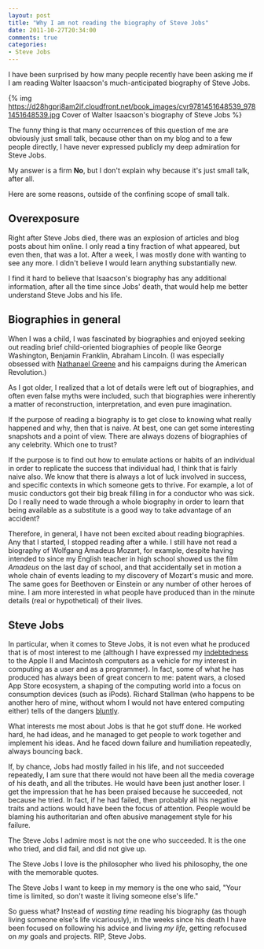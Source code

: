 ```yaml
---
layout: post
title: "Why I am not reading the biography of Steve Jobs"
date: 2011-10-27T20:34:00
comments: true
categories:
- Steve Jobs
---
```

I have been surprised by how many people recently have been asking me if I am reading Walter Isaacson's much-anticipated biography of Steve Jobs.

{% img https://d28hgpri8am2if.cloudfront.net/book_images/cvr9781451648539_9781451648539.jpg Cover of Walter Isaacson's biography of Steve Jobs %}

The funny thing is that many occurrences of this question of me are obviously just small talk, because other than on my blog and to a few people directly, I have never expressed publicly my deep admiration for Steve Jobs.

My answer is a firm **No**, but I don't explain why because it's just small talk, after all.

Here are some reasons, outside of the confining scope of small talk.

<!--more-->

## Overexposure

Right after Steve Jobs died, there was an explosion of articles and blog posts about him online. I only read a tiny fraction of what appeared, but even then, that was a lot. After a week, I was mostly done with wanting to see any more. I didn't believe I would learn anything substantially new.

I find it hard to believe that Isaacson's biography has any additional information, after all the time since Jobs' death, that would help me better understand Steve Jobs and his life.

## Biographies in general

When I was a child, I was fascinated by biographies and enjoyed seeking out reading brief child-oriented biographies of people like George Washington, Benjamin Franklin, Abraham Lincoln. (I was especially obsessed with [Nathanael Greene](http://en.wikipedia.org/wiki/Nathanael_Greene) and his campaigns during the American Revolution.)

As I got older, I realized that a lot of details were left out of biographies, and often even false myths were included, such that biographies were inherently a matter of reconstruction, interpretation, and even pure imagination.

If the purpose of reading a biography is to get close to knowing what really happened and why, then that is naive. At best, one can get some interesting snapshots and a point of view. There are always dozens of biographies of any celebrity. Which one to trust?

If the purpose is to find out how to emulate actions or habits of an individual in order to replicate the success that individual had, I think that is fairly naive also. We know that there is always a lot of luck involved in success, and specific contexts in which someone gets to thrive. For example, a lot of music conductors got their big break filling in for a conductor who was sick. Do I really need to wade through a whole biography in order to learn that being available as a substitute is a good way to take advantage of an accident?

Therefore, in general, I have not been excited about reading biographies. Any that I started, I stopped reading after a while. I still have not read a biography of Wolfgang Amadeus Mozart, for example, despite having intended to since my English teacher in high school showed us the film *Amadeus* on the last day of school, and that accidentally set in motion a whole chain of events leading to my discovery of Mozart's music and more. The same goes for Beethoven or Einstein or any number of other heroes of mine. I am more interested in what people have produced than in the minute details (real or hypothetical) of their lives.

## Steve Jobs

In particular, when it comes to Steve Jobs, it is not even what he produced that is of most interest to me (although I have expressed my [indebtedness](/blog/2011/10/05/i-cannot-imagine-my-life-without-the-influence-of-steve-jobs/) to the Apple II and Macintosh computers as a vehicle for my interest in computing as a user and as a programmer). In fact, some of what he has produced has always been of great concern to me: patent wars, a closed App Store ecosystem, a shaping of the computing world into a focus on consumption devices (such as iPods).  Richard Stallman (who happens to be another hero of mine, without whom I would not have entered computing either) tells of the dangers [bluntly](http://stallman.org/archives/2011-jul-oct.html?ohai#27_October_2011_%28Steve_Jobs%29).

What interests me most about Jobs is that he got stuff done. He worked hard, he had ideas, and he managed to get people to work together and implement his ideas. And he faced down failure and humiliation repeatedly, always bouncing back.

If, by chance, Jobs had mostly failed in his life, and not succeeded repeatedly, I am sure that there would not have been all the media coverage of his death, and all the tributes. He would have been just another loser. I get the impression that he has been praised because he succeeded, not because he tried. In fact, if he had failed, then probably all his negative traits and actions would have been the focus of attention. People would be blaming his authoritarian and often abusive management style for his failure.

The Steve Jobs I admire most is not the one who succeeded. It is the one who tried, and did fail, and did not give up.

The Steve Jobs I love is the philosopher who lived his philosophy, the one with the memorable quotes.

The Steve Jobs I want to keep in my memory is the one who said, "Your time is limited, so don't waste it living someone else's life."

So guess what? Instead of *wasting time* reading his biography (as though living someone else's life vicariously), in the weeks since his death I have been focused on following his advice and living *my life*, getting refocused on *my* goals and projects. RIP, Steve Jobs.
